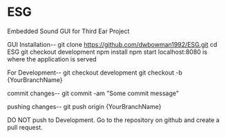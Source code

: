 # ESG
Embedded Sound GUI for Third Ear Project

GUI Installation--
git clone https://github.com/dwbowman1992/ESG.git
cd ESG
git checkout development
npm install
npm start
localhost:8080 is where the application is served

For Development--
git checkout development
git checkout -b {YourBranchName}

commit changes--
git commit -am "Some commit message"

pushing changes--
git push origin {YourBranchName}

DO NOT push to Development. Go to the repository on github and create a pull request.
